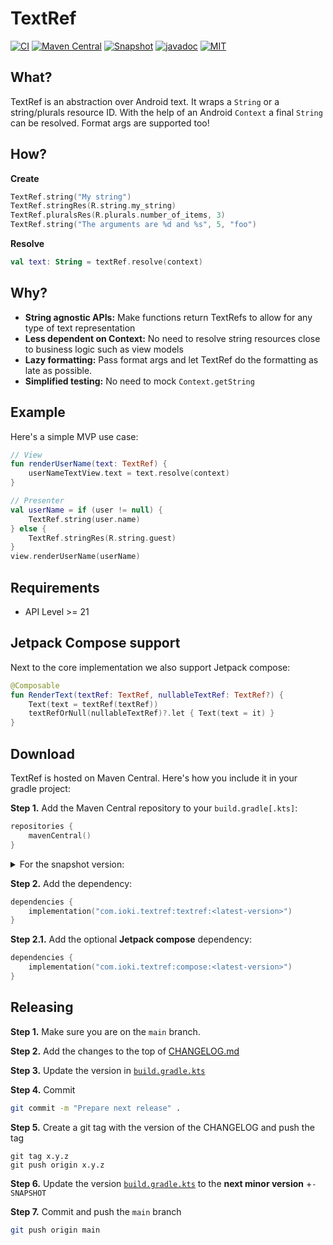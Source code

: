 # TextRef

[![CI](https://github.com/ioki-mobility/TextRef/actions/workflows/test-lib.yml/badge.svg)](https://github.com/ioki-mobility/TextRef/actions/workflows/test-lib.yml)
[![Maven Central](https://img.shields.io/maven-central/v/com.ioki.textref/textref?labelColor=%2324292E&color=%233246c8)](https://central.sonatype.com/namespace/com.ioki.textref)
[![Snapshot](https://img.shields.io/nexus/s/com.ioki.textref/textref?labelColor=%2324292E&color=%234f78ff&server=https://s01.oss.sonatype.org)](https://s01.oss.sonatype.org/content/repositories/snapshots/com/ioki/textref/)
[![javadoc](https://javadoc.io/badge2/com.ioki.textref/textref/javadoc.svg?labelColor=%2324292E&color=%236eaaff)](https://javadoc.io/doc/com.ioki.textref) 
[![MIT](https://img.shields.io/badge/license-MIT-blue.svg?labelColor=%2324292E&color=%23d11064)](https://github.com/ioki-mobility/TextRef/blob/master/LICENSE.md)

## What?

TextRef is an abstraction over Android text. It wraps a `String` or a string/plurals resource ID.
With the help of an Android `Context` a final `String` can be resolved. Format args are supported too!

## How?

**Create**
```kotlin
TextRef.string("My string")
TextRef.stringRes(R.string.my_string)
TextRef.pluralsRes(R.plurals.number_of_items, 3)
TextRef.string("The arguments are %d and %s", 5, "foo")
```

**Resolve**
```kotlin
val text: String = textRef.resolve(context)
```

## Why?

* **String agnostic APIs:** Make functions return TextRefs to allow for any type of text representation
* **Less dependent on Context:** No need to resolve string resources close to business logic such as view models
* **Lazy formatting:** Pass format args and let TextRef do the formatting as late as possible.
* **Simplified testing:** No need to mock `Context.getString`

## Example

Here's a simple MVP use case:

```kotlin
// View
fun renderUserName(text: TextRef) {
    userNameTextView.text = text.resolve(context)
}

// Presenter
val userName = if (user != null) {
    TextRef.string(user.name)
} else {
    TextRef.stringRes(R.string.guest)
}
view.renderUserName(userName)
```

## Requirements

* API Level >= 21

## Jetpack Compose support

Next to the core implementation we also support Jetpack compose:

```kotlin
@Composable
fun RenderText(textRef: TextRef, nullableTextRef: TextRef?) {
    Text(text = textRef(textRef))
    textRefOrNull(nullableTextRef)?.let { Text(text = it) }
}
```

## Download

TextRef is hosted on Maven Central. Here's how you include it in your gradle project:

**Step 1.** Add the Maven Central repository to your `build.gradle[.kts]`:

```kotlin
repositories {
    mavenCentral()
}
```

<details>
    <summary>For the snapshot version:</summary>

```kotlin
repositories {
    maven(url = "https://s01.oss.sonatype.org/content/repositories/snapshots")
}
```
</details>

**Step 2.** Add the dependency:

```kotlin
dependencies {
    implementation("com.ioki.textref:textref:<latest-version>")
}
```

**Step 2.1.** Add the optional **Jetpack compose** dependency:

```kotlin
dependencies {
    implementation("com.ioki.textref:compose:<latest-version>")
}
```

## Releasing

**Step 1.** Make sure you are on the `main` branch.

**Step 2.** Add the changes to the top of [CHANGELOG.md](CHANGELOG.md)

**Step 3.** Update the version in [`build.gradle.kts`](build.gradle.kts)

**Step 4.** Commit

```bash
git commit -m "Prepare next release" .
```

**Step 5.** Create a git tag with the version of the CHANGELOG and push the tag

```
git tag x.y.z
git push origin x.y.z
```

**Step 6.** Update the version [`build.gradle.kts`](build.gradle.kts) to the **next minor version** +`-SNAPSHOT`

**Step 7.** Commit and push the `main` branch

```bash
git push origin main
```

